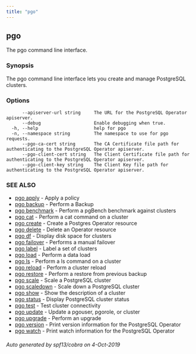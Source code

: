 ```yaml
---
title: "pgo"
---
```

## pgo

The pgo command line interface.

### Synopsis

The pgo command line interface lets you create and manage PostgreSQL clusters.

### Options

```
      --apiserver-url string     The URL for the PostgreSQL Operator apiserver.
      --debug                    Enable debugging when true.
  -h, --help                     help for pgo
  -n, --namespace string         The namespace to use for pgo requests.
      --pgo-ca-cert string       The CA Certificate file path for authenticating to the PostgreSQL Operator apiserver.
      --pgo-client-cert string   The Client Certificate file path for authenticating to the PostgreSQL Operator apiserver.
      --pgo-client-key string    The Client Key file path for authenticating to the PostgreSQL Operator apiserver.
```

### SEE ALSO

* [pgo apply](/operatorcli/cli/pgo_apply/)	 - Apply a policy
* [pgo backup](/operatorcli/cli/pgo_backup/)	 - Perform a Backup
* [pgo benchmark](/operatorcli/cli/pgo_benchmark/)	 - Perform a pgBench benchmark against clusters
* [pgo cat](/operatorcli/cli/pgo_cat/)	 - Perform a cat command on a cluster
* [pgo create](/operatorcli/cli/pgo_create/)	 - Create a Postgres Operator resource
* [pgo delete](/operatorcli/cli/pgo_delete/)	 - Delete an Operator resource
* [pgo df](/operatorcli/cli/pgo_df/)	 - Display disk space for clusters
* [pgo failover](/operatorcli/cli/pgo_failover/)	 - Performs a manual failover
* [pgo label](/operatorcli/cli/pgo_label/)	 - Label a set of clusters
* [pgo load](/operatorcli/cli/pgo_load/)	 - Perform a data load
* [pgo ls](/operatorcli/cli/pgo_ls/)	 - Perform a ls command on a cluster
* [pgo reload](/operatorcli/cli/pgo_reload/)	 - Perform a cluster reload
* [pgo restore](/operatorcli/cli/pgo_restore/)	 - Perform a restore from previous backup
* [pgo scale](/operatorcli/cli/pgo_scale/)	 - Scale a PostgreSQL cluster
* [pgo scaledown](/operatorcli/cli/pgo_scaledown/)	 - Scale down a PostgreSQL cluster
* [pgo show](/operatorcli/cli/pgo_show/)	 - Show the description of a cluster
* [pgo status](/operatorcli/cli/pgo_status/)	 - Display PostgreSQL cluster status
* [pgo test](/operatorcli/cli/pgo_test/)	 - Test cluster connectivity
* [pgo update](/operatorcli/cli/pgo_update/)	 - Update a pgouser, pgorole, or cluster
* [pgo upgrade](/operatorcli/cli/pgo_upgrade/)	 - Perform an upgrade
* [pgo version](/operatorcli/cli/pgo_version/)	 - Print version information for the PostgreSQL Operator
* [pgo watch](/operatorcli/cli/pgo_watch/)	 - Print watch information for the PostgreSQL Operator

###### Auto generated by spf13/cobra on 4-Oct-2019
